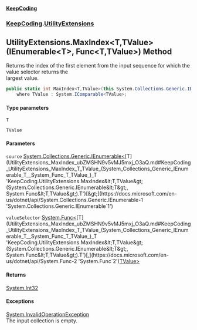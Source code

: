 #### [KeepCoding](index.md 'index')
### [KeepCoding](KeepCoding.md 'KeepCoding').[UtilityExtensions](UtilityExtensions.md 'KeepCoding.UtilityExtensions')
## UtilityExtensions.MaxIndex&lt;T,TValue&gt;(IEnumerable&lt;T&gt;, Func&lt;T,TValue&gt;) Method
Returns the index of the first element from the input sequence for which the value selector returns the  
largest value.
```csharp
public static int MaxIndex<T,TValue>(this System.Collections.Generic.IEnumerable<T> source, System.Func<T,TValue> valueSelector)
    where TValue : System.IComparable<TValue>;
```
#### Type parameters
<a name='KeepCoding_UtilityExtensions_MaxIndex_T_TValue_(System_Collections_Generic_IEnumerable_T__System_Func_T_TValue_)_T'></a>
`T`  
  
<a name='KeepCoding_UtilityExtensions_MaxIndex_T_TValue_(System_Collections_Generic_IEnumerable_T__System_Func_T_TValue_)_TValue'></a>
`TValue`  
  
#### Parameters
<a name='KeepCoding_UtilityExtensions_MaxIndex_T_TValue_(System_Collections_Generic_IEnumerable_T__System_Func_T_TValue_)_source'></a>
`source` [System.Collections.Generic.IEnumerable&lt;](https://docs.microsoft.com/en-us/dotnet/api/System.Collections.Generic.IEnumerable-1 'System.Collections.Generic.IEnumerable`1')[T](UtilityExtensions_MaxIndex_ubZMSHN9v5vMJ5mxj_O3aQ.md#KeepCoding_UtilityExtensions_MaxIndex_T_TValue_(System_Collections_Generic_IEnumerable_T__System_Func_T_TValue_)_T 'KeepCoding.UtilityExtensions.MaxIndex&lt;T,TValue&gt;(System.Collections.Generic.IEnumerable&lt;T&gt;, System.Func&lt;T,TValue&gt;).T')[&gt;](https://docs.microsoft.com/en-us/dotnet/api/System.Collections.Generic.IEnumerable-1 'System.Collections.Generic.IEnumerable`1')  
  
<a name='KeepCoding_UtilityExtensions_MaxIndex_T_TValue_(System_Collections_Generic_IEnumerable_T__System_Func_T_TValue_)_valueSelector'></a>
`valueSelector` [System.Func&lt;](https://docs.microsoft.com/en-us/dotnet/api/System.Func-2 'System.Func`2')[T](UtilityExtensions_MaxIndex_ubZMSHN9v5vMJ5mxj_O3aQ.md#KeepCoding_UtilityExtensions_MaxIndex_T_TValue_(System_Collections_Generic_IEnumerable_T__System_Func_T_TValue_)_T 'KeepCoding.UtilityExtensions.MaxIndex&lt;T,TValue&gt;(System.Collections.Generic.IEnumerable&lt;T&gt;, System.Func&lt;T,TValue&gt;).T')[,](https://docs.microsoft.com/en-us/dotnet/api/System.Func-2 'System.Func`2')[TValue](UtilityExtensions_MaxIndex_ubZMSHN9v5vMJ5mxj_O3aQ.md#KeepCoding_UtilityExtensions_MaxIndex_T_TValue_(System_Collections_Generic_IEnumerable_T__System_Func_T_TValue_)_TValue 'KeepCoding.UtilityExtensions.MaxIndex&lt;T,TValue&gt;(System.Collections.Generic.IEnumerable&lt;T&gt;, System.Func&lt;T,TValue&gt;).TValue')[&gt;](https://docs.microsoft.com/en-us/dotnet/api/System.Func-2 'System.Func`2')  
  
#### Returns
[System.Int32](https://docs.microsoft.com/en-us/dotnet/api/System.Int32 'System.Int32')  
#### Exceptions
[System.InvalidOperationException](https://docs.microsoft.com/en-us/dotnet/api/System.InvalidOperationException 'System.InvalidOperationException')  
The input collection is empty.
